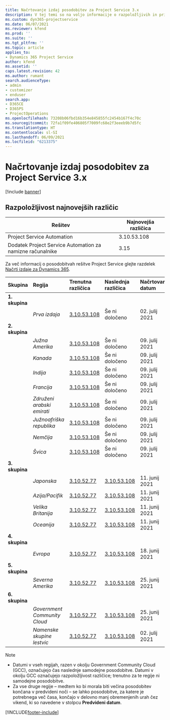 ```yaml
---
title: Načrtovanje izdaj posodobitev za Project Service 3.x
description: V tej temi so na voljo informacije o razpoložljivih in prihodnjih izdajah rešitve Dynamics 365 Project Service Automation.
ms.custom: dyn365-projectservice
ms.date: 06/07/2021
ms.reviewer: kfend
ms.prod: ''
ms.suite: ''
ms.tgt_pltfrm: ''
ms.topic: article
applies_to:
- Dynamics 365 Project Service
author: kfend
ms.assetid: ''
caps.latest.revision: 42
ms.author: rumant
search.audienceType:
- admin
- customizer
- enduser
search.app:
- D365CE
- D365PS
- ProjectOperations
ms.openlocfilehash: 73208b06fbd16b354e845855fc2454b167f4c70c
ms.sourcegitcommit: 72fa1f09fe406805f7009fc68e2f3eeeb9b7d5fc
ms.translationtype: HT
ms.contentlocale: sl-SI
ms.lasthandoff: 06/09/2021
ms.locfileid: "6213375"
---
```

# <a name="update-release-schedule-for-project-service-3x"></a>Načrtovanje izdaj posodobitev za Project Service 3.x

[!include [banner](../includes/psa-now-project-operations.md)]

## <a name="latest-version-availability"></a>Razpoložljivost najnovejših različic

| Rešitev  | Najnovejša različica |
|-------|----|
| Project Service Automation    | 3.10.53.108 |
| Dodatek Project Service Automation za namizne računalnike                | 3.15          |

Za več informacij o posodobitvah rešitve Project Service glejte razdelek [Načrti izdaje za Dynamics 365](/dynamics365/release-plans/). 

| Skupina  | Regija | Trenutna različica | Naslednja različica |  Načrtovan datum
| :---   | :---   | :---   | :---   |:---   |         
|<strong>1. skupina</strong> | |  |  | |
| | <i>Prva izdaja</i> | [3.10.53.108](whats-new-ur-32.md) | Še ni določeno | 02. julij 2021
|<strong>2. skupina</strong> | |  |  | |
| | <i>Južna Amerika</i> | [3.10.53.108](whats-new-ur-32.md) | Še ni določeno | 09. julij 2021
| | <i>Kanada</i> | [3.10.53.108](whats-new-ur-32.md) | Še ni določeno | 09. julij 2021
| | <i>Indija</i> | [3.10.53.108](whats-new-ur-32.md) | Še ni določeno | 09. julij 2021
| | <i>Francija</i> | [3.10.53.108](whats-new-ur-32.md) | Še ni določeno | 09. julij 2021
| | <i>Združeni arabski emirati</i> | [3.10.53.108](whats-new-ur-32.md) | Še ni določeno | 09. julij 2021
| | <i>Južnoafriška republika</i> | [3.10.53.108](whats-new-ur-32.md) | Še ni določeno | 09. julij 2021
| | <i>Nemčija</i> | [3.10.53.108](whats-new-ur-32.md) | Še ni določeno | 09. julij 2021
| | <i>Švica</i> | [3.10.53.108](whats-new-ur-32.md) | Še ni določeno | 09. julij 2021
|<strong>3. skupina</strong> | |  |  | |
| | <i>Japonska</i> | [3.10.52.77](whats-new-ur-31.md) | [3.10.53.108](whats-new-ur-32.md) | 11. junij 2021
| | <i>Azija/Pacifik</i> | [3.10.52.77](whats-new-ur-31.md) | [3.10.53.108](whats-new-ur-32.md) | 11. junij 2021
| | <i>Velika Britanija</i> | [3.10.52.77](whats-new-ur-31.md) | [3.10.53.108](whats-new-ur-32.md) | 11. junij 2021
| | <i>Oceanija</i> | [3.10.52.77](whats-new-ur-31.md) | [3.10.53.108](whats-new-ur-32.md) | 11. junij 2021
|<strong>4. skupina</strong> | |  |  | |
| | <i>Evropa</i> | [3.10.52.77](whats-new-ur-31.md) | [3.10.53.108](whats-new-ur-32.md) | 18. junij 2021
|<strong>5. skupina</strong> | |  |  | |
| | <i>Severna Amerika</i> | [3.10.52.77](whats-new-ur-31.md) | [3.10.53.108](whats-new-ur-32.md) | 25. junij 2021
|<strong>6. skupina</strong> | |  |  | |
| | <i>Government Community Cloud</i> | [3.10.52.77](whats-new-ur-31.md) | [3.10.53.108](whats-new-ur-32.md) | 25. junij 2021
| | <i>Namenske skupine lestvic</i> | [3.10.52.77](whats-new-ur-31.md) | [3.10.53.108](whats-new-ur-32.md) | 02. julij 2021

>[!Note]
> - Datumi v vseh regijah, razen v okolju Government Community Cloud (GCC), označujejo čas naslednje samodejne posodobitve. Datumi v okolju GCC označujejo razpoložljivost različice; trenutno za te regije ni samodejne posodobitve.
> - Za vse druge regije – medtem ko bi morala biti večina posodobitev končana v predvideni noči – se lahko posodobitve, za katere je potrebnega več časa, končajo v delovno manj obremenjenih urah čez vikend, ki so navedene v stolpcu **Predvideni datum**.


[!INCLUDE[footer-include](../includes/footer-banner.md)]
